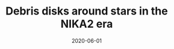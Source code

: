 ---
title: "Debris disks around stars in the NIKA2 era"
collection: "publications"
category: "co_procs"
permalink: /publications/2020EPJWC22800015L
link: https://ui.adsabs.harvard.edu/abs/2020EPJWC.22800015L/abstract
date: 2020-06-01
venue: "mm Universe @ NIKA2 - Observing the mm Universe with the NIKA2 Camera"
citation: "Lestrade, J.-F., Augereau, J.-C., Booth, M., et al. (2020), mm Universe @ NIKA2 - Observing the mm Universe with the NIKA2 Camera, 228, 00015."
---